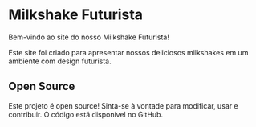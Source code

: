 # Milkshake Futurista

Bem-vindo ao site do nosso Milkshake Futurista!

Este site foi criado para apresentar nossos deliciosos milkshakes em um ambiente com design futurista.

## Open Source

Este projeto é open source! Sinta-se à vontade para modificar, usar e contribuir. O código está disponível no GitHub.
